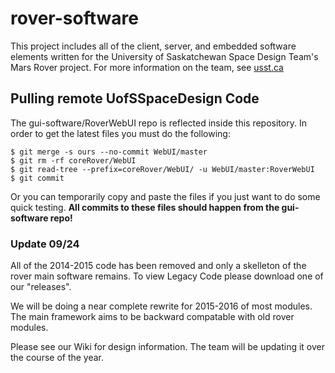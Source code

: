 # rover-software

This project includes all of the client, server, and embedded software elements written for the University of Saskatchewan Space Design Team's Mars Rover project.
For more information on the team, see [usst.ca](http://usst.ca)

## Pulling remote UofSSpaceDesign Code

The gui-software/RoverWebUI repo is reflected inside this repository. In order to get the latest files you must do the following:

    $ git merge -s ours --no-commit WebUI/master
    $ git rm -rf coreRover/WebUI
    $ git read-tree --prefix=coreRover/WebUI/ -u WebUI/master:RoverWebUI
    $ git commit

Or you can temporarily copy and paste the files if you just want to do some quick testing.
__All commits to these files should happen from the gui-software repo!__

### Update 09/24

All of the 2014-2015 code has been removed and only a skelleton of the rover main software remains.
To view Legacy Code please download one of our "releases".

We will be doing a near complete rewrite for 2015-2016 of most modules. The main framework aims to be backward compatable with old rover modules.

Please see our Wiki for design information. The team will be updating it over the course of the year. 
